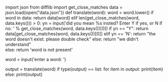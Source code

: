 import json
from difflib import get_close_matches
data = json.load(open("data.json"))
def translate(word):
    word = word.lower()
    if word in data:
        return data[word]
    elif len(get_close_matches(word, data.keys())) > 0:
        yn = input('did you mean %s insted? Enter Y if yes, or N if no: ' % get_close_matches(word, data.keys())[0])
        if yn == "Y":
            return data[get_close_matches(word, data.keys())[0]]
        elif yn == 'N':
            return "the word doesn't exist. please double check"
        else:
            return "we didn't understand"    
    else:
        return 'word is not present'

word = input('enter a word: ')

output = translate(word)
if type(output) == list:
    for item in output:
        print(item)
else:
    print(output)        
